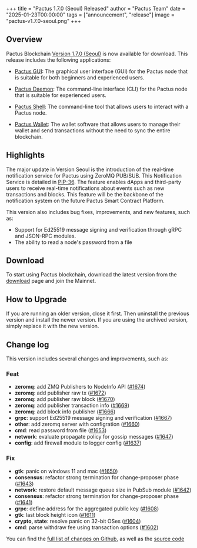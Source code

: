 +++
title = "Pactus 1.7.0 (Seoul) Released"
author = "Pactus Team"
date = "2025-01-23T00:00:00"
tags = ["announcement", "release"]
image = "pactus-v1.7.0-seoul.png"
+++

## Overview

Pactus Blockchain [Version 1.7.0 (Seoul)](https://github.com/pactus-project/pactus/releases/tag/v1.7.0)
is now available for download.
This release includes the following applications:

- [Pactus GUI](https://docs.pactus.org/get-started/pactus-gui/):
  The graphical user interface (GUI) for the Pactus node that is suitable
  for both beginners and experienced users.

- [Pactus Daemon](https://docs.pactus.org/get-started/pactus-daemon/):
  The command-line interface (CLI) for the Pactus node that is suitable for experienced users.

- [Pactus Shell](https://docs.pactus.org/tutorials/pactus-shell/):
  The command-line tool that allows users to interact with a Pactus node.

- [Pactus Wallet](https://docs.pactus.org/tutorials/pactus-wallet/):
  The wallet software that allows users to manage their wallet and send transactions
  without the need to sync the entire blockchain.

## Highlights

The major update in Version Seoul is the introduction of the real-time notification service for
Pactus using ZeroMQ PUB/SUB.
This Notification Service is detailed in [PIP-36](https://pips.pactus.org/PIPs/pip-36).
The feature enables dApps and third-party users to receive real-time notifications about
events such as new transactions and blocks.
This feature will be the backbone of the notification system on the future Pactus Smart Contract Platform.

This version also includes bug fixes, improvements, and new features, such as:

- Support for Ed25519 message signing and verification through gRPC and JSON-RPC modules.
- The ability to read a node's password from a file

## Download

To start using Pactus blockchain, download the latest version from the [download](/download)
page and join the Mainnet.

## How to Upgrade

If you are running an older version, close it first.
Then uninstall the previous version and install the newer version.
If you are using the archived version, simply replace it with the new version.

## Change log

This version includes several changes and improvements, such as:

### Feat

- **zeromq**: add ZMQ Publishers to NodeInfo API ([#1674](https://github.com/pactus-project/pactus/pull/1674))
- **zeromq**: add publisher raw tx ([#1672](https://github.com/pactus-project/pactus/pull/1672))
- **zeromq**: add publisher raw block ([#1670](https://github.com/pactus-project/pactus/pull/1670))
- **zeromq**: add publisher transaction info ([#1669](https://github.com/pactus-project/pactus/pull/1669))
- **zeromq**: add block info publisher ([#1666](https://github.com/pactus-project/pactus/pull/1666))
- **grpc**: support Ed25519 message signing and verification ([#1667](https://github.com/pactus-project/pactus/pull/1667))
- **other**: add zeromq server with configration ([#1660](https://github.com/pactus-project/pactus/pull/1660))
- **cmd**: read password from file ([#1653](https://github.com/pactus-project/pactus/pull/1653))
- **network**: evaluate propagate policy for gossip messages ([#1647](https://github.com/pactus-project/pactus/pull/1647))
- **config**: add firewall module to logger config ([#1637](https://github.com/pactus-project/pactus/pull/1637))

### Fix

- **gtk**: panic on windows 11 and mac ([#1650](https://github.com/pactus-project/pactus/pull/1650))
- **consensus**: refactor strong termination for change-proposer phase ([#1643](https://github.com/pactus-project/pactus/pull/1643))
- **network**: restore default message queue size in PubSub module ([#1642](https://github.com/pactus-project/pactus/pull/1642))
- **consensus**: refactor strong termination for change-proposer phase ([#1641](https://github.com/pactus-project/pactus/pull/1641))
- **grpc**: define address for the aggregated public key ([#1608](https://github.com/pactus-project/pactus/pull/1608))
- **gtk**: last block height icon ([#1611](https://github.com/pactus-project/pactus/pull/1611))
- **crypto, state**: resolve panic on 32-bit OSes ([#1604](https://github.com/pactus-project/pactus/pull/1604))
- **cmd**: parse withdraw fee using transaction options ([#1602](https://github.com/pactus-project/pactus/pull/1602))

You can find the [full list of changes on Github](https://github.com/pactus-project/pactus/compare/v1.6.0...v1.7.0),
as well as the [source code](https://github.com/pactus-project/pactus/releases/tag/v1.7.0)

